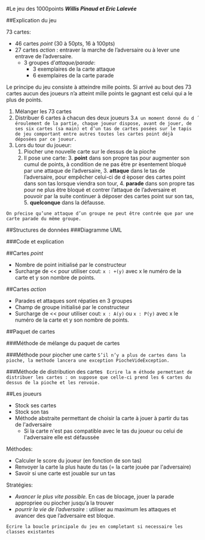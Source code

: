#Le jeu des 1000points
***Willis Pinaud et Eric Lalevée***

##Explication du jeu

73 cartes:
 - 46 cartes *point* (30 à 50pts, 16 à 100pts)
 - 27 cartes *action* : entraver la marche de l’adversaire ou à lever une entrave de l’adversaire.
 	+ 3 groupes d’*attaque/parade*:
 		* 3 exemplaires de la carte attaque 
 		* 6 exemplaires de la carte parade

Le principe du jeu consiste à atteindre mille points.
Si arrivé au bout des 73 cartes aucun des joueurs n’a atteint mille points le gagnant est celui qui a le plus de points.

1. Mélanger les 73 cartes
2. Distribuer 6 cartes à chacun des deux joueurs
3.```A un moment donné du d ́eroulement de la partie, chaque joueur dispose, avant de jouer, de ses six cartes (sa main) et d’un tas de cartes posées sur le tapis de jeu comportant entre autres toutes les cartes point déjà déposées par ce joueur.```
4. Lors du tour du joueur:
	1. Piocher une nouvelle carte sur le dessus de la pioche
	2. Il pose une carte:
		3. **point** dans son propre tas pour augmenter son cumul de points, à condition de ne pas être pr ́esentement bloqué par une attaque de l’adversaire,
		3. **attaque** dans le tas de l’adversaire, pour empêcher celui-ci de d ́eposer des cartes point dans son tas lorsque viendra son tour,
		4. **parade** dans son propre tas pour ne plus être bloqué et contrer l’attaque de l’adversaire et pouvoir par la suite continuer à déposer des cartes point sur son tas,
		5. **quelconque** dans la défausse.

```On pŕecise qu’une attaque d’un groupe ne peut être contrée que par une carte parade du même groupe.```

##Structures de données
###Diagramme UML

###Code et explication


##Cartes *point*
- Nombre de point initialisé par le constructeur
- Surcharge de << pour utiliser cout: ```x : +(y)``` avec x le numéro de la carte et y son nombre de points.

##Cartes *action*
- Parades et attaques sont répaties en 3 groupes
- Champ de groupe initialisé par le constructeur
- Surcharge de << pour utiliser cout: ```x : A(y)``` ou ```x : P(y)``` avec x le numéro de la carte et y son nombre de points.

##Paquet de cartes

###Méthode de mélange du paquet de cartes

###Méthode pour piocher une carte
```S’il n’y a plus de cartes dans la pioche, la methode lancera une exception PiocheVideException.```

###Méthode de distribution des cartes
``` Ecrire la m ́ethode permettant de distribuer les cartes : on suppose que celle-ci prend les 6 cartes du dessus de la pioche et les renvoie.```

##Les joueurs
- Stock ses cartes
- Stock son tas
- Méthode abstraite permettant de choisir la carte à jouer à partir du tas de l'adversaire
	+ Si la carte n'est pas compatible avec le tas du joueur ou celui de l'adversaire elle est défaussée

Méthodes:
- Calculer le score du joueur (en fonction de son tas)
- Renvoyer la carte la plus haute du tas (= la carte jouée par l'adversaire)
- Savoir si une carte est jouable sur un tas

Stratégies:
-  *Avancer le plus vite possible.* En cas de blocage, jouer la parade appropriee ou piocher jusqu’a la trouver
-  *pourrir la vie de l’adversaire* : utiliser au maximum les attaques et avancer des que l’adversaire est bloque.

```Ecrire la boucle principale du jeu en completant si necessaire les classes existantes```




